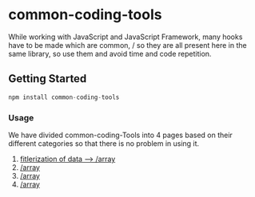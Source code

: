 # common-coding-tools

While working with JavaScript and JavaScript Framework, many hooks have to be made which are common, /
so they are all present here in the same library, so use them and avoid time and code repetition.

## Getting Started
```javascript
npm install common-coding-tools
```


### Usage
We have divided common-coding-Tools into 4 pages based on their different categories so that there is no problem in using it.

1. [fitlerization of data --> /array]("doc/ARRAY.md")
2. [/array]("doc/ARRAY.md")
3. [/array]("doc/ARRAY.md")
4. [/array]("doc/ARRAY.md")
